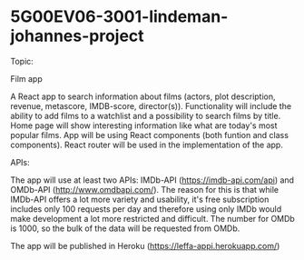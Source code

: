 # 5G00EV06-3001-lindeman-johannes-project

Topic: 

Film app

A React app to search information about films (actors, plot description, revenue, metascore, IMDB-score, director(s)). Functionality will include the ability to add films to a watchlist and a possibility to search films by title. Home page will show interesting information like what are today's most popular films. App will be using React components (both funtion and class components). React router will be used in the implementation of the app. 

APIs:

The app will use at least two APIs: IMDb-API (https://imdb-api.com/api) and OMDb-API (http://www.omdbapi.com/). The reason for this is that while IMDb-API offers a lot more variety and usability, it's free subscription includes only 100 requests per day and therefore using only IMDb would make development a lot more restricted and difficult. The number for OMDb is 1000, so the bulk of the data will be requested from OMDb. 

The app will be published in Heroku (https://leffa-appi.herokuapp.com/)

